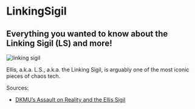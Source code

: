 # LinkingSigil
## Everything you wanted to know about the Linking Sigil (LS) and more!

![linking sigil](https://i.imgur.com/gTn8vLT.jpg)

Ellis, a.k.a. L.S., a.k.a. the Linking Sigil, is arguably one of the most iconic pieces of chaos tech. 

Sources:
* [DKMU’s Assault on Reality and the Ellis Sigil](http://disinfo.com/2013/07/dkmus-assault-on-reality-and-the-ellis-sigil/)
